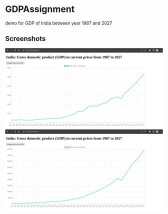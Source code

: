 # GDPAssignment
demo for GDP of India between year 1987 and 2027

## Screenshots
![USD](https://github.com/meudayhegde/GDPAssignment/blob/main/gdp_in_usd.png)
![INR](https://github.com/meudayhegde/GDPAssignment/blob/main/gdp_in_inr.png)
